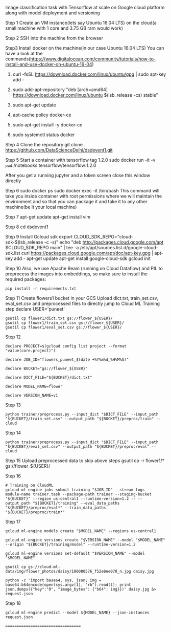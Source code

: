 Image classification task with Tensorflow at scale on Google cloud platform along with model deployment and versioning


Step 1
Create an VM instance(lets say Ubuntu 16.04 LTS) on the cloud(a small machine with 1 core and 3.75 GB ram would work)

Step 2
SSH into the machine from the browser

Step3
Install docker on the machine(in our case Ubuntu 16.04 LTS)
You can have a look at the commands(https://www.digitalocean.com/community/tutorials/how-to-install-and-use-docker-on-ubuntu-16-04)

1. curl -fsSL https://download.docker.com/linux/ubuntu/gpg | sudo apt-key add -

2. sudo add-apt-repository "deb [arch=amd64] https://download.docker.com/linux/ubuntu $(lsb_release -cs) stable"

3. sudo apt-get update

4. apt-cache policy docker-ce

5. sudo apt-get install -y docker-ce

6. sudo systemctl status docker


Step 4
Clone the repository
git clone https://github.com/DataScienceDelhi/dsdevent1.git


Step 5
Start a container with tensorflow tag 1.2.0
sudo docker run -it -v `pwd`:/notebooks tensorflow/tensorflow:1.2.0

After you get a running jupyter and a token screen close this window directly

Step 6
sudo docker ps
sudo docker exec -it <container-id> /bin/bash
This command will take you inside container with root permissions where we will maintain the environment and so that you can package it and take it to any other machine(be it your local machine)

Step 7
apt-get update
apt-get install vim

Step 8
cd dsdevent1

Step 9 
Install Gcloud sdk
export CLOUD_SDK_REPO="cloud-sdk-$(lsb_release -c -s)"
echo "deb http://packages.cloud.google.com/apt $CLOUD_SDK_REPO main" | tee -a /etc/apt/sources.list.d/google-cloud-sdk.list
curl https://packages.cloud.google.com/apt/doc/apt-key.gpg | apt-key add -
apt-get update
apt-get install google-cloud-sdk
gcloud init

Step 10
Also, we use Apache Beam (running on Cloud Dataflow) and PIL to preprocess the images into embeddings, so make sure to install the required packages:
```
pip install -r requirements.txt
```

Step 11
Create flowers1 bucket in your GCS
Upload dict.txt, train_set.csv, eval_set.csv and preprocessed files to directly jump to Cloud ML Training step
declare USER='puneet'
```
gsutil cp flower1/dict.txt gs://flower_${USER}/
gsutil cp flower1/train_set.csv gs://flower_${USER}/
gsutil cp flower1/eval_set.csv gs://flower_${USER}/
```

Step 12
```
declare PROJECT=$(gcloud config list project --format "value(core.project)")
```
```
declare JOB_ID="flowers_puneet_$(date +%Y%m%d_%H%M%S)"
```
```
declare BUCKET="gs://flower_${USER}"
```
```
declare DICT_FILE="${BUCKET}/dict.txt"
```
```
declare MODEL_NAME=flower
```
```
declare VERSION_NAME=v1

```

Step 13
```
python trainer/preprocess.py --input_dict "$DICT_FILE" --input_path "${BUCKET}/train_set.csv" --output_path "${BUCKET}/preproc/train" --cloud
```

Step 14
```
python trainer/preprocess.py --input_dict "$DICT_FILE" --input_path "${BUCKET}/eval_set.csv" --output_path "${BUCKET}/preproc/eval" --cloud
```

Step 15
Upload preprocessed data to skip above steps
gsutil cp -r flower1/* gs://flower_${USER}/


Step 16
```
# Training on CloudML
gcloud ml-engine jobs submit training "$JOB_ID" --stream-logs --module-name trainer.task --package-path trainer --staging-bucket "${BUCKET}" --region us-central1 --runtime-version=1.2 -- --output_path "${BUCKET}/training" --eval_data_paths "${BUCKET}/preproc/eval*" --train_data_paths "${BUCKET}/preproc/train*"
```

Step 17
```
gcloud ml-engine models create "$MODEL_NAME" --regions us-central1
```
```
gcloud ml-engine versions create "$VERSION_NAME" --model "$MODEL_NAME" --origin "${BUCKET}/training/model" --runtime-version=1.2
```
```
gcloud ml-engine versions set-default "$VERSION_NAME" --model "$MODEL_NAME"
```
```
gsutil cp gs://cloud-ml-data/img/flower_photos/daisy/100080576_f52e8ee070_n.jpg daisy.jpg
```
```
python -c 'import base64, sys, json; img = base64.b64encode(open(sys.argv[1], "rb").read()); print json.dumps({"key":"0", "image_bytes": {"b64": img}})' daisy.jpg &> request.json
```

Step 18
```
gcloud ml-engine predict --model ${MODEL_NAME} --json-instances request.json

=================================